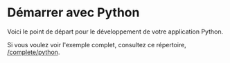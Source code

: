 # Démarrer avec Python

Voici le point de départ pour le développement de votre application Python.

Si vous voulez voir l'exemple complet, consultez ce répertoire, [/complete/python](../complete/python/).